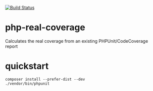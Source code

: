[![Build Status](https://travis-ci.org/julianseeger/php-real-coverage.png?branch=master)](https://travis-ci.org/julianseeger/php-real-coverage)

php-real-coverage
=================

Calculates the real coverage from an existing PHPUnit/CodeCoverage report

quickstart
==========

```
composer install --prefer-dist --dev
./vendor/bin/phpunit
```